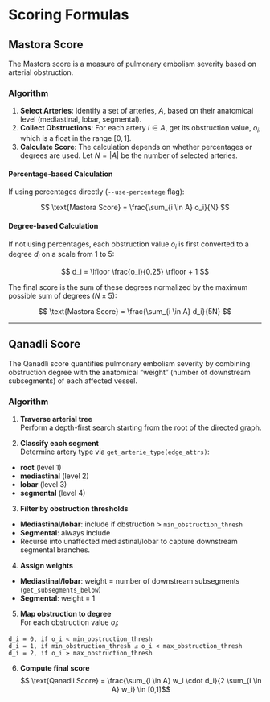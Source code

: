 # Scoring Formulas

## Mastora Score

The Mastora score is a measure of pulmonary embolism severity based on arterial obstruction.

### Algorithm

1.  **Select Arteries**: Identify a set of arteries, $A$, based on their anatomical level (mediastinal, lobar, segmental).
2.  **Collect Obstructions**: For each artery $i \in A$, get its obstruction value, $o_i$, which is a float in the range $[0, 1]$.
3.  **Calculate Score**: The calculation depends on whether percentages or degrees are used. Let $N = |A|$ be the number of selected arteries.

#### Percentage-based Calculation

If using percentages directly (`--use-percentage` flag):

$$ \text{Mastora Score} = \frac{\sum_{i \in A} o_i}{N} $$

#### Degree-based Calculation

If not using percentages, each obstruction value $o_i$ is first converted to a degree $d_i$ on a scale from 1 to 5:

$$ d_i = \lfloor \frac{o_i}{0.25} \rfloor + 1 $$

The final score is the sum of these degrees normalized by the maximum possible sum of degrees ($N \times 5$):

$$ \text{Mastora Score} = \frac{\sum_{i \in A} d_i}{5N} $$

---

## Qanadli Score

The Qanadli score quantifies pulmonary embolism severity by combining obstruction degree with the anatomical “weight” (number of downstream subsegments) of each affected vessel.

### Algorithm

1. **Traverse arterial tree**  
Perform a depth-first search starting from the root of the directed graph.

2. **Classify each segment**  
Determine artery type via `get_arterie_type(edge_attrs)`:  
- **root** (level 1)  
- **mediastinal** (level 2)  
- **lobar** (level 3)  
- **segmental** (level 4)  

3. **Filter by obstruction thresholds**  
- **Mediastinal/lobar**: include if obstruction > `min_obstruction_thresh`  
- **Segmental**: always include  
- Recurse into unaffected mediastinal/lobar to capture downstream segmental branches.

4. **Assign weights**  
- **Mediastinal/lobar**: weight = number of downstream subsegments (`get_subsegments_below`)  
- **Segmental**: weight = 1

5. **Map obstruction to degree**  
For each obstruction value $o_i$:  
```text
d_i = 0, if o_i < min_obstruction_thresh  
d_i = 1, if min_obstruction_thresh ≤ o_i < max_obstruction_thresh  
d_i = 2, if o_i ≥ max_obstruction_thresh
```

6. **Compute final score**
$$ \text{Qanadli Score} = \frac{\sum_{i \in A} w_i \cdot d_i}{2 \sum_{i \in A} w_i} \in [0,1]$$
